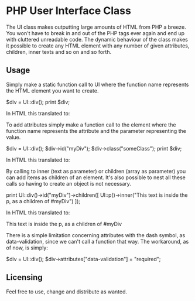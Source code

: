 PHP User Interface Class
========================

The UI class makes outputting large amounts of HTML from PHP a breeze.
You won't have to break in and out of the PHP tags ever again and end up with cluttered unreadable code.
The dynamic behaviour of the class makes it possible to create any HTML element with any number of given attributes,
children, inner texts and so on and so forth.

Usage
-----

Simply make a static function call to UI where the function name represents the HTML element you want to create.

  $div = UI::div();
  print $div;

In HTML this translated to:

  <div></div>

To add attributes simply make a function call to the element where the function name represents the attribute
and the parameter representing the value.

  $div = UI::div();
  $div->id("myDiv");
  $div->class("someClass");
  print $div;

In HTML this translated to:

  <div id="myDiv" class="someClass"></div>

By calling to inner (text as parameter) or children (array as parameter) you can add items as children of an element.
It's also possible to nest all these calls so having to create an object is not necessary.

  print UI::div()->id("myDiv")->children([
      UI::p()->inner("This text is inside the p, as a children of #myDiv")
    ]);

In HTML this translated to:

  <div id="myDiv"><p>This text is inside the p, as a children of #myDiv</p></div>

There is a simple limitation concerning attributes with the dash symbol, as data-validation, since we can't call
a function that way. The workaround, as of now, is simply:

  $div = UI::div();
  $div->attributes["data-validation"] = "required";

Licensing
-----------

Feel free to use, change and distribute as wanted.